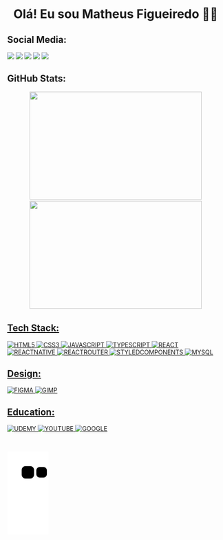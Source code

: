 <h1 align="center"> Olá! Eu sou Matheus Figueiredo 👋🏼 </h1>



## Social Media:

<a href="https://www.linkedin.com/in/matheussfigueiredo/" target="_blank"><img src="https://img.shields.io/badge/-LinkedIn-%230077B5?style=for-the-badge&logo=linkedin&logoColor=white" target="_blank"></a>
<a href="https://www.youtube.com/channel/UCiH_b6nMZNRYvRB86ApXKNA" target="_blank"><img src="https://img.shields.io/badge/YouTube-FF0000?style=for-the-badge&logo=youtube&logoColor=white" target="_blank"></a>
<a href="mailto:sz.matheusfigueiredo@gmail.com"><img src="https://img.shields.io/badge/-Gmail-%23333?style=for-the-badge&logo=gmail&logoColor=white" target="_blank"></a>
<a href="https://instagram.com/matheusscode" target="_blank"><img src="https://img.shields.io/badge/-Instagram-%23E4405F?style=for-the-badge&logo=instagram&logoColor=white" target="_blank"></a>
<a href="https://discord.gg/hVDX3dtuFA" target="_blank"><img src="https://img.shields.io/badge/Discord-7289DA?style=for-the-badge&logo=discord&logoColor=white" target="_blank"></a>

## GitHub Stats:

<div align="center" style="display: flex">
<a href="https://github.com/matheusscode">
<img height="250em" width="400em" src="https://github-readme-stats.vercel.app/api?username=matheusscode&show_icons=true&theme=codeSTACKr&include_all_commits=true&count_private=true"/>
<img height="250em" width="400em" src="https://github-readme-stats.vercel.app/api/top-langs/?username=matheusscode&layout=compact&langs_count=7&theme=codeSTACKr"/>
</div>

## Tech Stack:

![HTML5](https://img.shields.io/badge/HTML5-E34F26?style=for-the-badge&logo=html5&logoColor=white) ![CSS3](https://img.shields.io/badge/CSS3-1572B6?style=for-the-badge&logo=css3&logoColor=white) ![JAVASCRIPT](https://img.shields.io/badge/JavaScript-F7DF1E?style=for-the-badge&logo=javascript&logoColor=black) ![TYPESCRIPT](https://img.shields.io/badge/TypeScript-007ACC?style=for-the-badge&logo=typescript&logoColor=white) ![REACT](https://img.shields.io/badge/React-20232A?style=for-the-badge&logo=react&logoColor=61DAFB) ![REACTNATIVE](https://img.shields.io/badge/React_Native-20232A?style=for-the-badge&logo=react&logoColor=61DAFB) ![REACTROUTER](https://img.shields.io/badge/React_Router-CA4245?style=for-the-badge&logo=react-router&logoColor=white) ![STYLEDCOMPONENTS](https://img.shields.io/badge/styled--components-DB7093?style=for-the-badge&logo=styled-components&logoColor=white) ![MYSQL](https://img.shields.io/badge/MySQL-005C84?style=for-the-badge&logo=mysql&logoColor=white)

## Design:

![FIGMA](https://img.shields.io/badge/Figma-F24E1E?style=for-the-badge&logo=figma&logoColor=white) ![GIMP](https://img.shields.io/badge/gimp-5C5543?style=for-the-badge&logo=gimp&logoColor=white)

## Education:

![UDEMY](https://img.shields.io/badge/Udemy-EC5252?style=for-the-badge&logo=Udemy&logoColor=white) ![YOUTUBE](https://img.shields.io/badge/YouTube-FF0000?style=for-the-badge&logo=youtube&logoColor=white) ![GOOGLE](https://img.shields.io/badge/Google_chrome-4285F4?style=for-the-badge&logo=Google-chrome&logoColor=white)

<br>

![Snake animation](https://github.com/matheusscode/matheusscode/blob/output/github-contribution-grid-snake.svg)
